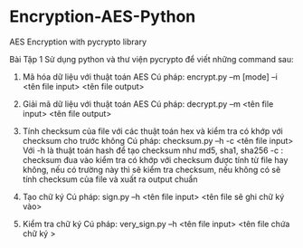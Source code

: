 # Encryption-AES-Python
AES Encryption with pycrypto library

Bài Tập 1
Sử dụng python và thư viện pycrypto để viết những command sau:

1. Mã hóa dữ liệu với thuật toán AES
Cú pháp: encrypt.py –m [mode] –i <IV> <tên file input> <tên file output>

2. Giải mã dữ liệu với thuật toán AES
Cú pháp: decrypt.py –m <mode> <tên file input> <tên file output>

3. Tính checksum của file với các thuật toán hex và kiểm tra có khớp với checksum cho trước không
Cú pháp: checksum.py –h <hash> -c <checksum> <tên file input> 
Với
-h <hash> là thuật toán hash để tạo checksum như md5, sha1, sha256
-c <checksum>: checksum đua vào kiểm tra có khớp với checksum được tính từ file hay không, nếu có trường này thì sẽ kiểm tra checksum, nếu không có sẽ tính checksum của file và xuất ra output chuẩn

4. Tạo chữ ký
Cú pháp: sign.py –h <hash>  <tên file input> <tên file sẽ ghi chữ ký vào>

5. Kiểm tra chữ ký
Cú pháp: very_sign.py –h <hash>  <tên file input> <tên file chứa chữ ký >
